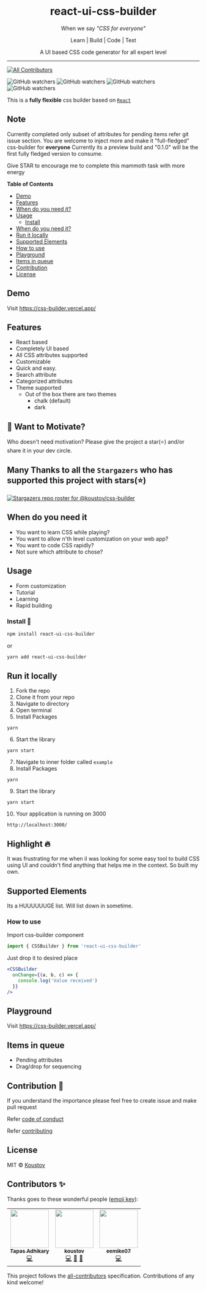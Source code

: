 <div align="center">

   <p>
    <h1>react-ui-css-builder</h1>
  </p>
  <p>
     When we say <i>"CSS for everyone"</i>
  </p>
  <p>
     Learn | Build | Code | Test
  </p>
  <p>A UI based CSS code generator for all expert level</p>

  <p>

  </p>
</div>

---

<!-- ALL-CONTRIBUTORS-BADGE:START - Do not remove or modify this section -->

[![All Contributors](https://img.shields.io/badge/all_contributors-3-orange.svg?style=flat-square)](#contributors-)

<!-- ALL-CONTRIBUTORS-BADGE:END -->

![GitHub watchers](https://img.shields.io/github/watchers/koustov/css-builder.svg?logo=github&label=Watch) ![GitHub watchers](https://img.shields.io/github/issues/koustov/css-builder?logo=github&label=Issues) ![GitHub watchers](https://img.shields.io/github/stars/koustov/css-builder?logo=github&label=Stars) ![GitHub watchers](https://img.shields.io/npm/dt/react-ui-css-builder.svg?logo=npm&label=downloads)

This is a **fully flexible** css builder based on [`React`](https://facebook.github.io/react/)

## Note

Currently completed only subset of attributes for pending items refer git issue section.
You are welcome to inject more and make it "full-fledged" css-builder for **everyone**
Currently its a preview build and "0.1.0" will be the first fully fledged version to consume.

Give STAR to encourage me to complete this mammoth task with more energy

**Table of Contents**

- [Demo](#demo)
- [Features](#features)
- [When do you need it?](#when-do-you-need-it)
- [Usage](#usage)
  - [Install](#install)
- [When do you need it?](#when-do-you-need-it)
- [Run it locally](#run-it-locally)
- [Supported Elements](#supported-elements)
- [How to use](#how-to-use)
- [Playground](#playground)
- [Items in queue](#items-in-queue)
- [Contribution](#contribution)
- [License](#license)

## Demo

Visit https://css-builder.vercel.app/

## Features

- React based
- Completely UI based
- All CSS attributes supported
- Customizable
- Quick and easy.
- Search attribute
- Categorized attributes
- Theme supported
  - Out of the box there are two themes
    - chalk (default)
    - dark

## 🤲 Want to Motivate?

Who doesn't need motivation? Please give the project a star(⭐) and/or share it in your dev circle.

## Many Thanks to all the `Stargazers` who has supported this project with stars(⭐)

[![Stargazers repo roster for @koustov/css-builder](https://reporoster.com/stars/koustov/css-builder)](https://github.com/koustov/css-builder/stargazers)

## When do you need it

- You want to learn CSS while playing?
- You want to allow n'th level customization on your web app?
- You want to code CSS rapidly?
- Not sure which attribute to chose?

## Usage

- Form customization
- Tutorial
- Learning
- Rapid building

### Install 🐙

```bash
npm install react-ui-css-builder
```

or

```bash
yarn add react-ui-css-builder
```

## Run it locally

1. Fork the repo
2. Clone it from your repo
3. Navigate to directory
4. Open terminal
5. Install Packages

```
yarn
```

6. Start the library

```
yarn start
```

7. Navigate to inner folder called `example`
8. Install Packages

```
yarn
```

9. Start the library

```
yarn start
```

10. Your application is running on 3000

```
http://localhost:3000/
```

## Highlight 🔥

It was frustrating for me when iI was looking for some easy tool to build CSS using UI and couldn't find anything that helps me in the context. So built my own.

## Supported Elements

Its a HUUUUUUGE list. Will list down in sometime.

### How to use

Import css-builder component

```jsx
import { CSSBuilder } from 'react-ui-css-builder'
```

Just drop it to desired place

```jsx
<CSSBuilder
  onChange={(a, b, c) => {
    console.log('Value received')
  }}
/>
```

## Playground

Visit https://css-builder.vercel.app/

## Items in queue

- Pending attributes
- Drag/drop for sequencing

## Contribution 🍰

If you understand the importance please feel free to create issue and make pull request

Refer [code of conduct ](./CODE_OF_CONDUCT.md)

Refer [contributing ](./CONTRIBUTING.md)

## License

MIT © [Koustov](https://github.com/koustov)

## Contributors ✨

Thanks goes to these wonderful people ([emoji key](https://allcontributors.org/docs/en/emoji-key)):

<!-- ALL-CONTRIBUTORS-LIST:START - Do not remove or modify this section -->
<!-- prettier-ignore-start -->
<!-- markdownlint-disable -->
<table>
  <tr>
    <td align="center"><a href="https://tapasadhikary.com"><img src="https://avatars.githubusercontent.com/u/3633137?v=4?s=100" width="100px;" alt=""/><br /><sub><b>Tapas Adhikary</b></sub></a><br /><a href="https://github.com/koustov/css-builder/commits?author=atapas" title="Code">💻</a></td>
    <td align="center"><a href="https://github.com/koustov"><img src="https://avatars.githubusercontent.com/u/7145967?v=4?s=100" width="100px;" alt=""/><br /><sub><b>koustov</b></sub></a><br /><a href="https://github.com/koustov/css-builder/commits?author=koustov" title="Code">💻</a> <a href="#maintenance-koustov" title="Maintenance">🚧</a> <a href="https://github.com/koustov/css-builder/pulls?q=is%3Apr+reviewed-by%3Akoustov" title="Reviewed Pull Requests">👀</a></td>
    <td align="center"><a href="https://github.com/eemike07"><img src="https://avatars.githubusercontent.com/u/2515617?v=4?s=100" width="100px;" alt=""/><br /><sub><b>eemike07</b></sub></a><br /><a href="https://github.com/koustov/css-builder/commits?author=eemike07" title="Code">💻</a></td>
  </tr>
</table>

<!-- markdownlint-restore -->
<!-- prettier-ignore-end -->

<!-- ALL-CONTRIBUTORS-LIST:END -->

This project follows the [all-contributors](https://github.com/all-contributors/all-contributors) specification. Contributions of any kind welcome!
